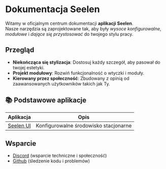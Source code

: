 # **Dokumentacja Seelen**

Witamy w oficjalnym centrum dokumentacji **aplikacji Seelen**.\
Nasze narzędzia są zaprojektowane tak, aby były _wysoce konfigurowalne_,
_modułowe_ i _dające się przystosować_ do twojego stylu pracy.

## Przegląd

- **Niekończąca się stylizacja**: Dostosuj każdy szczegół, aby pasował do twojej
  estetyki.
- **Projekt modułowy**: Rozwiń funkcjonalność o wtyczki i moduły.
- **Kierowany przez społeczność**: Zbudowany z opinią od zaawansowanych
  użytkowników takich jak Ty.

## **📚 Podstawowe aplikacje**

| Aplikacja                    | Opis                                  |
| ---------------------------- | ------------------------------------- |
| [Seelen UI](/apps/seelen-ui) | Konfigurowalne środowisko stacjonarne |

## Wsparcie

- [Discord](https://discord.gg/ABfASx5ZAJ) (wsparcie techniczne i społeczność)
- [Github](https://github.com/Seelen-Inc) (śledzenie kodu i problemów)
